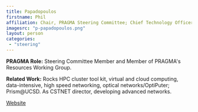 ```yaml
---
title: Papadopoulos
firstname: Phil
affiliation: Chair, PRAGMA Steering Committee; Chief Technology Officer & Division Director, Cloud and Cluster Software Development, San Diego Supercomputer Center (SDSC), UC San Diego (UCSD); Associate Research Professor (Adjunct), Computer Science, UCSD 
imagesrc: "p-papadopoulos.png"
layout: person
categories:
 - "steering"
---
```


**PRAGMA Role:** Steering Committee Member and Member of PRAGMA's Resources Working Group.

**Related Work:** Rocks HPC cluster tool kit, virtual and cloud computing, data-intensive, high speed networking, optical networks/OptiPuter; Prism@UCSD. As CSTNET director, developing advanced networks.

[Website][1]

[1]: http://www.sdsc.edu/research/researcher_spotlight/papadopoulos_philip.html
